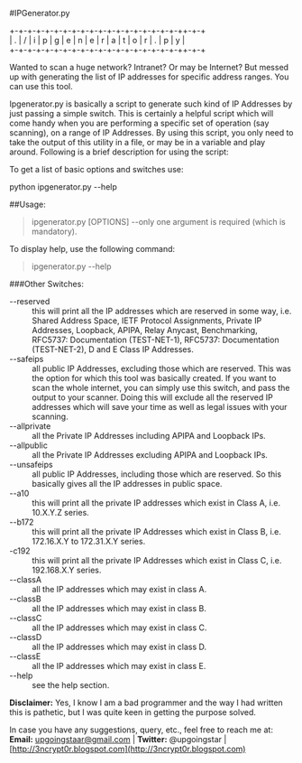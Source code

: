 #IPGenerator.py

+-+-+-+-+-+-+-+-+-+-+-+-+-+-+-+-+-+-+-++-+-+  
| . | / | i | p | g | e | n | e | r | a | t | o | r | . | p | y |  
+-+-+-+-+-+-+-+-+-+-+-+-+-+-+-+-+-+-+-++-+-+  

Wanted to scan a huge network? Intranet? Or may be Internet? But messed up with generating the list of IP addresses for specific address ranges. You can use this tool.  

Ipgenerator.py  is basically a script to generate such kind of IP Addresses by just passing a simple switch. This is certainly a helpful script which will come handy when you are performing a specific set of operation (say scanning), on a range of IP Addresses. By using this script, you only need to take the output of this utility in a file, or may be in a variable and play around. Following is a brief description for using the script:

To get a list of basic options and switches use:

python ipgenerator.py --help


##Usage:</dt>
> ipgenerator.py 		[OPTIONS] --only one argument is required (which is mandatory).</dd>

To display help, use the following command:
> ipgenerator.py  --help

###Other Switches:  
<dl>
  <dt>--reserved</dt>
  <dd>this will print all the IP addresses which are reserved in some way, i.e. Shared Address Space, IETF Protocol Assignments, Private IP Addresses, Loopback, APIPA, Relay Anycast, Benchmarking, RFC5737: Documentation (TEST-NET-1), RFC5737: Documentation (TEST-NET-2), D and E Class IP Addresses.  </dd>


  <dt>--safeips </dt>
  <dd>all public IP Addresses, excluding those which are reserved. This was the option for which this tool was basically created. If you want to scan the whole internet, you can simply use this switch, and pass the output to your scanner. Doing this will exclude all the reserved IP addresses which will save your time as well as legal issues with your scanning. </dd>

  <dt>--allprivate</dt>
  <dd>all the Private IP Addresses including APIPA and Loopback IPs. </dd>

  <dt>--allpublic</dt>
  <dd>all the Private IP Addresses excluding APIPA and Loopback IPs. </dd>

  <dt>--unsafeips</dt>
  <dd>all public IP Addresses, including those which are reserved. So this basically gives all the IP addresses in public space. </dd>

  <dt>--a10</dt>
  <dd>this will print all the private IP addresses which exist in Class A, i.e. 10.X.Y.Z series. </dd>

  <dt>--b172</dt>
  <dd>this will print all the private IP Addresses which exist in Class B, i.e. 172.16.X.Y to 172.31.X.Y series.</dd>

  <dt>-c192</dt>
  <dd>this will print all the private IP Addresses which exist in Class C, i.e. 192.168.X.Y series.</dd>

 <dt>--classA</dt>
  <dd>all the IP addresses which may exist in class A.</dd>

 <dt>--classB	</dt>
  <dd>all the IP addresses which may exist in class B.</dd>

 <dt>--classC	</dt>
  <dd>all the IP addresses which may exist in class C.</dd>

 <dt>--classD	</dt>
  <dd>all the IP addresses which may exist in class D.</dd>

 <dt>--classE	</dt>
  <dd>all the IP addresses which may exist in class E.</dd>

 <dt>--help</dt>
  <dd>see the help section.</dd>

</dl>  

<b>Disclaimer:</b> Yes, I know I am a bad programmer and the way I had written this is pathetic, but I was quite keen in getting the purpose solved.  

In case you have any suggestions, query, etc., feel free to reach me at:  
<b>Email:</b> upgoingstaar@gmail.com   |   <b>Twitter:</b> @upgoingstar   |   [http://3ncrypt0r.blogspot.com](http://3ncrypt0r.blogspot.com)



